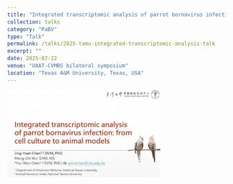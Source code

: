 ```yaml
---
title: "Integrated transcriptomic analysis of parrot bornavirus infection: from cell culture to animal models"
collection: talks
category: "PaBV"
type: "Talk"
permalink: /talks/2025-tamu-integrated-transcriptomic-analysis-talk
excerpt: ""
date: 2025-07-22
venue: "UAAT-CVMBS bilateral symposium"
location: "Texas A&M University, Texas, USA"
---
```


<img src='/images/20250722-tamu-talk.png' alt='20250722_tamu' style='max-width: 70%; border-radius: 10px; border: 2px solid # #08263D;'>
